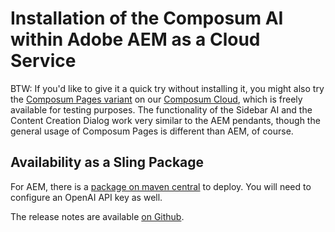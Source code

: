 # Installation of the Composum AI within Adobe AEM as a Cloud Service

BTW: If you'd like to give it a quick try without installing it, you might also try the
[Composum Pages variant](../composum-variant/) on our [Composum Cloud](https://cloud.composum.com),
which is freely available for testing purposes. The functionality of the Sidebar AI and the Content Creation Dialog
work very similar to the AEM pendants, though the general usage of Composum Pages is different than AEM, of course.

## Availability as a Sling Package

For AEM, there is a
[package on maven central](https://central.sonatype.com/artifact/com.composum.ai.aem/composum-ai.all) to deploy. You
will need to configure an OpenAI API key as well.

The release notes are available
[on Github](https://github.com/ist-dresden/composum-AI/releases).
